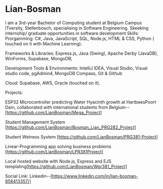 # Lian-Bosman

I am a 3rd-year Bachelor of Computing student at Belgium Campus ITversity, Stellenbosch, specialising in Software Engineering.
Skeeking internship/ graduate opportunities in software development
Skills:
Prorgamming: C#, Java, JavaScript, SQL, Node.js, HTML & CSS, Python ( touched on it with Machine Learning).

Frameworks & Libraries:
Express.js, Java (Swing), Apache Derby (JavaDB), WinForms, Supabase, MongoDB, 

Development Tools & Environments:
IntelliJ IDEA, Visual Studio, Visual studio code, pgAdmin4, MongoDB Compass, Git & Github

Cloud:
Supabase, AWS, Oracle (touched on it).

Projects: 

ESP32 Microcontroller predicting Water Hyacinth growth at HartbeesPoort Dam, collaborated with international students from Belgium--[https://github.com/LianBosman/Mega_Project]

Student Management System
[https://github.com/LianBosman/Bosman_Lian_PRG282_Project]

Student Welness System
[https://github.com/LianBosman/PRG381-Project]

Linear-Programming app solving business problems
[https://github.com/LianBosman/LPR381Project]

Local hosted website with Node.js, Express and EJS templating[https://github.com/LianBosman/Wpr381_Project]



Social Link:
Linkedin--[https://www.linkedin.com/in/lian-bosman-858413357/] 






